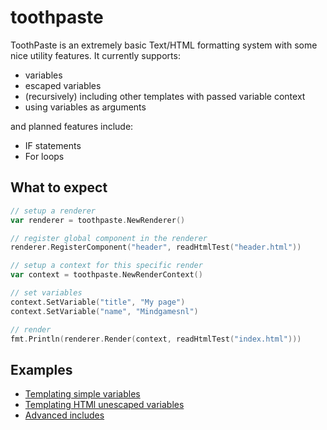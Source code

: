 # toothpaste
ToothPaste is an extremely basic Text/HTML formatting system with some nice utility features. It currently supports:
 - variables
 - escaped variables
 - (recursively) including other templates with passed variable context
 - using variables as arguments

and planned features include:
 - IF statements
 - For loops

## What to expect
```go
// setup a renderer
var renderer = toothpaste.NewRenderer()

// register global component in the renderer
renderer.RegisterComponent("header", readHtmlTest("header.html"))

// setup a context for this specific render
var context = toothpaste.NewRenderContext()

// set variables
context.SetVariable("title", "My page")
context.SetVariable("name", "Mindgamesnl")

// render
fmt.Println(renderer.Render(context, readHtmlTest("index.html")))
```

## Examples
 - [Templating simple variables](examples/simple-variable/)
 - [Templating HTMl unescaped variables](examples/unescaped-variable/)
 - [Advanced includes](examples/include-example/)
